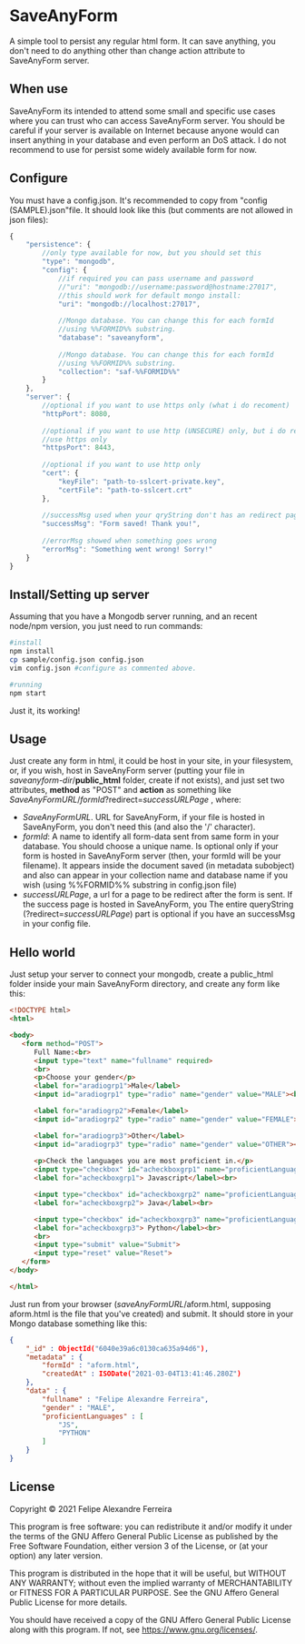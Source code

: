 # SaveAnyForm

A simple tool to persist any regular html form. It can save anything, you don't need to do anything other than change action attribute to SaveAnyForm server.

## When use

SaveAnyForm its intended to attend some small and specific use cases where you can trust who can access SaveAnyForm server. You should be careful if your server is available on Internet because anyone would can insert anything in your database and even perform an DoS attack. I do not recommend to use for persist some widely available form for now.

## Configure

You must have a config.json. It's recommended to copy from "config (SAMPLE).json"file. It should look like this (but comments are not allowed in json files):

```javascript
{
    "persistence": {
        //only type available for now, but you should set this
        "type": "mongodb",
        "config": {
            //if required you can pass username and password
            //"uri": "mongodb://username:password@hostname:27017",
            //this should work for default mongo install:
            "uri": "mongodb://localhost:27017",
            
            //Mongo database. You can change this for each formId
            //using %%FORMID%% substring.
            "database": "saveanyform",
            
            //Mongo database. You can change this for each formId
            //using %%FORMID%% substring.
            "collection": "saf-%%FORMID%%"
        }
    },
    "server": {
        //optional if you want to use https only (what i do recoment)
        "httpPort": 8080,
        
        //optional if you want to use http (UNSECURE) only, but i do recommend
        //use https only
        "httpsPort": 8443,
        
        //optional if you want to use http only
        "cert": {
            "keyFile": "path-to-sslcert-private.key",
            "certFile": "path-to-sslcert.crt"
        },
        
        //successMsg used when your qryString don't has an redirect page
        "successMsg": "Form saved! Thank you!",
            
        //errorMsg showed when something goes wrong
        "errorMsg": "Something went wrong! Sorry!"
    }
}
```



## Install/Setting up server

Assuming that you have a Mongodb server running, and an recent node/npm version, you just need to run commands:

```bash
#install
npm install
cp sample/config.json config.json
vim config.json #configure as commented above.

#running
npm start
```

Just it, its working!

## Usage
Just create any form in html, it could be host in your site, in your filesystem, or, if you wish, host in SaveAnyForm server (putting your file in *saveanyform-dir*/**public_html** folder, create if not exists), and just set two attributes, **method** as "POST" and **action** as something like *SaveAnyFormURL*/*formId*?redirect=*successURLPage* , where:

- *SaveAnyFormURL*. URL for SaveAnyForm, if your file is hosted in SaveAnyForm, you don't need this (and also the '/' character).
- *formId*: A name to identify all form-data sent from same form in your database.  You should choose a unique name. Is optional only if your form is hosted in SaveAnyForm server (then, your formId will be your filename). It appears inside the document saved (in metadata subobject) and also can appear in your collection name and database name if you wish (using %%FORMID%% substring in config.json file)
- *successURLPage*, a url for a page to be redirect after the form is sent. If the success page is  hosted in SaveAnyForm, you  The entire queryString (?redirect=*successURLPage*) part is optional if you have an successMsg in your config file.

## Hello world

Just setup your server to connect your mongodb, create a public_html folder inside your main SaveAnyForm directory,  and create any form like this:

```html
<!DOCTYPE html>
<html>

<body>
   <form method="POST">
      Full Name:<br>
      <input type="text" name="fullname" required>
      <br>
      <p>Choose your gender</p>
      <label for="aradiogrp1">Male</label>
      <input id="aradiogrp1" type="radio" name="gender" value="MALE"><br>

      <label for="aradiogrp2">Female</label>
      <input id="aradiogrp2" type="radio" name="gender" value="FEMALE"><br>

      <label for="aradiogrp3">Other</label>
      <input id="aradiogrp3" type="radio" name="gender" value="OTHER"><br>
      
      <p>Check the languages you are most proficient in.</p>
      <input type="checkbox" id="acheckboxgrp1" name="proficientLanguages" value="JS">
      <label for="acheckboxgrp1"> Javascript</label><br>

      <input type="checkbox" id="acheckboxgrp2" name="proficientLanguages" value="JAVA">
      <label for="acheckboxgrp2"> Java</label><br>

      <input type="checkbox" id="acheckboxgrp3" name="proficientLanguages" value="PYTHON">
      <label for="acheckboxgrp3"> Python</label><br>
      <br>
      <input type="submit" value="Submit">
      <input type="reset" value="Reset">
   </form>
</body>

</html>
```

Just run from your browser (*saveAnyFormURL*/aform.html, supposing aform.html is the file that you've created) and submit. It should store in your Mongo database something like this:

```json
{
    "_id" : ObjectId("6040e39a6c0130ca635a94d6"),
    "metadata" : {
        "formId" : "aform.html",
        "createdAt" : ISODate("2021-03-04T13:41:46.280Z")
    },
    "data" : {
        "fullname" : "Felipe Alexandre Ferreira",
        "gender" : "MALE",
        "proficientLanguages" : [ 
            "JS", 
            "PYTHON"
        ]
    }
}
```



## License

Copyright © 2021 Felipe Alexandre Ferreira

This program is free software: you can redistribute it and/or modify it under the terms of the GNU Affero General Public License as published by the Free Software Foundation, either version 3 of the License, or (at your option) any later version.

This program is distributed in the hope that it will be useful, but WITHOUT ANY WARRANTY; without even the implied warranty of MERCHANTABILITY or FITNESS FOR A PARTICULAR PURPOSE. See the GNU Affero General Public License for more details.

You should have received a copy of the GNU Affero General Public License along with this program. If not, see <https://www.gnu.org/licenses/>.
